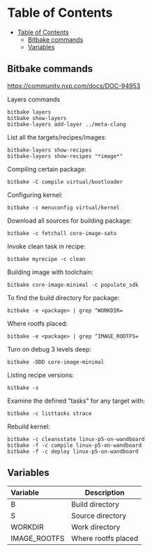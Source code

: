 # Table of Contents

- [Table of Contents](#table-of-contents)
  - [Bitbake commands](#bitbake-commands)
  - [Variables](#variables)

## Bitbake commands

https://community.nxp.com/docs/DOC-94953

Layers commands

```shell
bitbake layers
bitbake show-layers
bitbake-layers add-layer ../meta-clang
```

List all the targets/recipes/images:

```shell
bitbake-layers show-recipes
bitbake-layers show-recipes "*image*"
```

Compiling certain package:

```shell
bitbake -C compile virtual/bootloader
```

Configuring kernel:

```shell
bitbake -c menuconfig virtual/kernel
```

Download all sources for building package:

```shell
bitbake -c fetchall core-image-sato
```

Invoke clean task in recipe:

```shell
bitbake myrecipe -c clean
```

Building image with toolchain:

```shell
bitbake core-image-minimal -c populate_sdk
```

To find the build directory for package:

```shell
bitbake -e <package> | grep ^WORKDIR=
```

Where rootfs placed:

```shell
bitbake -e <package> | grep ^IMAGE_ROOTFS=
```

Turn on debug 3 levels deep:

```shell
bitbake -DDD core-image-minimal
```

Listing recipe versions:

```shell
bitbake -s
```

Examine the defined "tasks" for any target with:

```shell
bitbake -c listtasks strace
```

Rebuild kernel:

```shell
bitbake -c cleansstate linux-p5-on-wandboard
bitbake -f -c compile linux-p5-on-wandboard
bitbake -f -c deploy linux-p5-on-wandboard
```

## Variables

| Variable     | Description         |
| :----------- | ------------------- |
| B            | Build directory     |
| S            | Source directory    |
| WORKDIR      | Work directory      |
| IMAGE_ROOTFS | Where rootfs placed |
